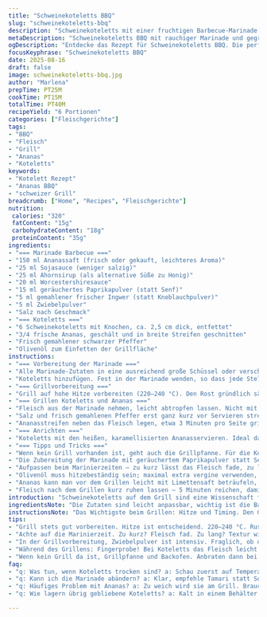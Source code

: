 ```yaml
---
title: "Schweinekoteletts BBQ"
slug: "schweinekoteletts-bbq"
description: "Schweinekoteletts mit einer fruchtigen Barbecue-Marinade aus Ananassaft und Ahornsirup, abgewandelt mit Raucharomen und Ingwer. Die Koteletts werden gegrillt, bis sie saftig sind und leicht karamellisieren. Frische Ananasstreifen sorgen für das süß-saure Element direkt vom Grill. Der Einsatz von Ingwer und Paprikapulver bringt eine harmonische Würze und gibt Tiefe. Einfache Technik, die auf das richtige Timing und sensorische Einschätzung setzt – anstelle starrer Zeitvorgaben. Für eine runde Mahlzeit empfiehlt sich ein grüner Salat mit einem scharfen Senfdressing. Das Rezept vermeidet Milchprodukte, Nüsse und Eier, perfekt auch für empfindliche Esser."
metaDescription: "Schweinekoteletts BBQ mit rauchiger Marinade und gegrillter Ananas. Ein Rezept für saftige Koteletts mit geschmacklichem Highlight."
ogDescription: "Entdecke das Rezept für Schweinekoteletts BBQ. Die perfekte Kombination aus fruchtiger Marinade und gegrilltem Aroma."
focusKeyphrase: "Schweinekoteletts BBQ"
date: 2025-08-16
draft: false
image: schweinekoteletts-bbq.jpg
author: "Marlena"
prepTime: PT25M
cookTime: PT15M
totalTime: PT40M
recipeYield: "6 Portionen"
categories: ["Fleischgerichte"]
tags:
- "BBQ"
- "Fleisch"
- "Grill"
- "Ananas"
- "Koteletts"
keywords:
- "Kotelett Rezept"
- "Ananas BBQ"
- "schweizer Grill"
breadcrumb: ["Home", "Recipes", "Fleischgerichte"]
nutrition: 
 calories: "320"
 fatContent: "15g"
 carbohydrateContent: "18g"
 proteinContent: "35g"
ingredients:
- "=== Marinade Barbecue ==="
- "150 ml Ananassaft (frisch oder gekauft, leichteres Aroma)"
- "25 ml Sojasauce (weniger salzig)"
- "25 ml Ahornsirup (als alternative Süße zu Honig)"
- "20 ml Worcestershiresauce"
- "15 ml geräuchertes Paprikapulver (statt Senf)"
- "5 ml gemahlener frischer Ingwer (statt Knoblauchpulver)"
- "5 ml Zwiebelpulver"
- "Salz nach Geschmack"
- "=== Koteletts ==="
- "6 Schweinekoteletts mit Knochen, ca. 2,5 cm dick, entfettet"
- "3/4 frische Ananas, geschält und in breite Streifen geschnitten"
- "Frisch gemahlener schwarzer Pfeffer"
- "Olivenöl zum Einfetten der Grillfläche"
instructions:
- "=== Vorbereitung der Marinade ==="
- "Alle Marinade-Zutaten in eine ausreichend große Schüssel oder verschließbaren Beutel geben. Gut verrühren, damit sich die trockenen Gewürze gut verteilen. Hier nutze ich manchmal einen Schneebesen, um Klümpchen zu vermeiden, gerade beim Paprika. Flüssigkeit darf nicht zu kalt sein, sonst lösen sich Aromen schlechter."
- "Koteletts hinzufügen. Fest in der Marinade wenden, so dass jede Stelle bedeckt ist. Abdecken und mindestens 40 Minuten im Kühlschrank ziehen lassen. Lieber länger, aber nicht über 3 Stunden – sonst wird das Fleisch zu weich ausgesprochen. Manche schwören auf Übernachtmarinade, aber ich finde: Frische hält den Geschmack lebendig."
- "=== Grillvorbereitung ==="
- "Grill auf hohe Hitze vorbereiten (220–240 °C). Den Rost gründlich säubern, dann dünn mit Olivenöl bestreichen – dafür nutze ich ein Papiertuch und eine Grillzange. So klebt nichts, auch bei Zuckerarten wie Ahornsirup oder Honig, die karamellisieren wollen. Aromatisch macht ein Holzkohlegrill echten Unterschied; Gas geht in Ordnung, wenn du den Rauch mit Holzchips erzeugst."
- "=== Grillen Koteletts und Ananas ==="
- "Fleisch aus der Marinade nehmen, leicht abtropfen lassen. Nicht mit Küchenpapier abtrocknen, sonst verlieren sie Geschmack und Feuchtigkeit. Auf dem Grill etwa 5–6 Minuten pro Seite, bis sie außen eine schöne Kruste haben und im Kern hellrosa sind. Hier lieber öfter kontrollieren mit Fingerdruck – fest bedeutet durch, leicht nachgiebig heißt saftig. Manchmal ändert sich die Farbe vom Fleischrand her. Fingerprobe ist besser als Timer."
- "Salz und frisch gemahlenen Pfeffer erst ganz kurz vor Servieren streuen, sonst ziehen Flüssigkeiten. Außerdem dann nochmal marinierten Fleischsaft auf die Koteletts geben für extra Geschmack."
- "Ananasstreifen neben das Fleisch legen, etwa 3 Minuten pro Seite grillen, bis sie deutliche Grillstreifen zeigen und beginnen, weich zu werden. Vorsicht, nicht matschig werden lassen – elastisch soll die Ananas bleiben. Zucker karamellisiert beim Grillen, Aromen knallen heraus."
- "=== Anrichten ==="
- "Koteletts mit den heißen, karamellisierten Ananasservieren. Ideal dazu ein gemischter grüner Salat mit einer Senf-Vinaigrette, um die Süße auszubalancieren. Rote Zwiebelringe, frischer Koriander oder Petersilie als Kontrast. Hier hilft die Frische, wirkt gegen die Rauchnote der Marinade."
- "=== Tipps und Tricks ==="
- "Wenn kein Grill vorhanden ist, geht auch die Grillpfanne. Für die Koteletts braucht man dann allerdings Zugang zu Backofen: erst scharf anbraten, dann bei 180 °C fertig garen. Ananas in der Pfanne aufpassen, Zucker verbrennt schnell!"
- "Die Zubereitung der Marinade mit geräuchertem Paprikapulver statt Senf und Ingwer statt Knoblauchpulver bringt neue Tiefe, ohne dem klassischen BBQ-Charakter zu verlieren. Wer es scharf mag, nimmt noch eine Prise Cayenne oder Chilipulver."
- "Aufpassen beim Marinierzeiten – zu kurz lässt das Fleisch fade, zu lang wird die Textur merkwürdig weich. Auch kann zu viel Sojasauce den Eigengeschmack überdecken – aber zu wenig lässt den Fleischsaft trocken wirken."
- "Olivenöl muss hitzebeständig sein; maximal extra vergine verwenden, wenn man niedrige Temperaturen bevorzugt. Für höheren Rauchpunkt eher Rapsöl. Ich habe erfahrungsgemäß mit Olivenöl den besten Geschmack und minimalen Klebeeffekt."
- "Ananas kann man vor dem Grillen leicht mit Limettensaft beträufeln, bringt Säure und verhindert vorzeitiges Braunwerden. Nicht zu früh auf den Grill, sonst wird sie zu wässrig. Immer noch bissfest soll sie bleiben."
- "Fleisch nach dem Grillen kurz ruhen lassen – 5 Minuten reichen, damit sich Säfte verteilen und es nicht trocken wirkt. Währenddessen den Grillrost säubern und für nächsten Einsatz bereithalten – reicht meist warmes Wasser und Bürste, sonst verbrennen Rückstände."
introduction: "Schweinekoteletts auf dem Grill sind eine Wissenschaft für sich – Es geht nicht nur um Zeiten, sondern ums Talent, das Fleisch zu fühlen, zu riechen und zu sehen. Diese Version mit Ananas und einem Twist durch geräuchertes Paprikapulver bringt rauchige Süße und subtile Schärfe. Nach Jahren des Ausprobierens lernt man, dass die perfekte Marinierdauer von Frische und Dicke des Fleisches abhängt. Honig ersetze ich oft durch Ahornsirup für einen sanfteren Karamellgeschmack, der zugleich weniger klebrig ist beim Grillen. Die Ananas gibt süß-säuerlichen Biss, richtig gegrillt – nicht übergart, sonst verliert sie ihren Charakter. Den Grill vorbereiten und die Stücke immmer schön einölen. Die Hitze muss hoch und konstant sein, damit sich schöne Grillstreifen und Aroma entwickeln. Kleinste Details machen hier echten Unterschied."
ingredientsNote: "Die Zutaten sind leicht anpassbar, wichtig ist die Balance zwischen Süße, Säure und Würze in der Marinade. Ananassaft frisch gepresst ist am aromatischsten, aber aus praktischen Gründen auch gut gekauft. Statt Sojasauce kann man tamari nehmen für weniger Salz. Ahornsirup ersetzt hier Honig, da er milder karamelliert und besser auf höheren Temperaturen hält. Für die Würze habe ich geräuchertes Paprikapulver gewählt statt Senf, es gibt mehr Tiefe. Ingwer statt Knoblauchpulver sorgt für frische, prickelnde Noten ohne überwältigend zu sein. Schweinekoteletts sollten nicht dicker als 2,5 cm sein, sonst dauert das Grillen zu lang und außen verbrennt, während innen roh bleibt. Die Ananas am besten frisch und fest, ersetzt Ananasdose ganz klar. Zwiebel- und Knoblauchpulver sorgen für intensiven Geschmack ohne Feuchtigkeitsverlust, frische Kräuter kann man je nach Geschmack ergänzen. Salz dosiere ich vorsichtig, da Sojasauce schon salzig ist."
instructionsNote: "Das Wichtigste beim Grillen: Hitze und Timing. Den Grillrost gut einölen, sonst klebt Marinade mit Zucker und Honigrest an. Koteletts nach dem Herausnehmen aus der Marinade nur leicht abtropfen lassen, kein Trocknen mit Papier! Die Garzeit variiert mit Dicke und Hitze; Verlasse dich auf Fingerdruck-Test - fleischig und elastisch, nicht brüchig. Salz und Pfeffer immer erst nach dem Grillen geben, sonst zieht Wasser. Für die Ananas gilt: Grillzeit kurz und scharf, damit außen Röstaromen entstehen, innen bleibt sie saftig. Lüfte den Rauch einmal durch Frische Kräuter auf der Seite, gibt einen angenehmen Kontrast. Ruhephase nach dem Grillen ist essenziell – Fleisch braucht Zeit, um Säfte zu halten. Beim Einlegen der Marinade darauf achten, dass das Gefäß oder der Beutel groß genug ist, damit Fleisch sich nicht staut. Man kann ruhig gelegentlich wenden, damit Marinade allseitig drankommt. Um die süß-rauchige Würze tief ins Fleisch zu bekommen, sollte man mindestens 30 Minuten einplanen; länger wird ggf. kontraproduktiv. Fertige Koteletts mit den leicht karamellisierten Ananasstäbchen anrichten, ein frischer Salat rundet alles ab und bringt Kontrast und Frische."
tips:
- "Grill stets gut vorbereiten. Hitze ist entscheidend. 220–240 °C. Rustikale Aromen, wähle Holzkohle. Öl den Rost mit Papiertuch ein. Gewicht unter Kontrolle bringen. Ein wenig Olivenöl ist ausreichend."
- "Achte auf die Marinierzeit. Zu kurz? Fleisch fad. Zu lang? Textur wird merkwürdig. Drei Stunden sind optimal. Aber ich schwöre auf mindestens 40 Minuten. Frische hält alles lebendig und knackig."
- "In der Grillvorbereitung, Zwiebelpulver ist intensiv. Fraglich, ob du frische Zwiebel magst. Knoblauchpulver nicht verwenden. Vermische gut; verhinder Klümpchenbildung. Staubiger Paprika bringt noch mehr Tiefe zur Marinade."
- "Während des Grillens: Fingerprobe! Bei Koteletts das Fleisch leicht drücken. Fest ist durch. Saftig darf es nachgeben. Mit dem ersten Blick die Kruste beurteilen. Hellrosa im Kern ist ideal."
- "Wenn kein Grill da ist, Grillpfanne und Backofen. Anbraten dann bei 180 °C garen. Vorsicht bei Ananas: Zucker verbrennt rasch. Weniger ist mehr, achte auf angenehmen Biss."
faq:
- "q: Was tun, wenn Koteletts trocken sind? a: Schau zuerst auf Temperatur. Hitze zu hoch, dann Risko für Trockenheit. Immer nur leicht abtropfen lassen vor dem Grillen. Marinade bleibt als Feuchtigkeit."
- "q: Kann ich die Marinade abändern? a: Klar, empfehle Tamari statt Sojasauce. Reduziere Salzgehalt. Probier noch andere Früchte für Marinade. Mango vielleicht?"
- "q: Häufiges Problem mit Ananas? a: Zu weich wird sie am Grill. Brauchst du eine schnelle Antwort? Lass sie nicht zu lange grillen. 3 Minuten pro Seite maximal empfehlen."
- "q: Wie lagern übrig gebliebene Koteletts? a: Kalt in einem Behälter geht gut. Mehrere Tage halten sie. Oder: Einfrieren für längere Lagerung. Zweite Option könnte Geschmack beeinflussen."

---
```

